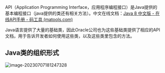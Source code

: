 API（Application Programming Interface，应用程序编程接口）是Java提供的基本编程接口（java提供的类还有相关方法）。中文在线文档：[Java 8 中文版 - 在线API手册 - 码工具 (matools.com)](https://www.matools.com/api/java8)

Java语言提供了大量的基础类，因此Oracle公司也为这些基础类提供了相应的API文档，用于告诉开发者如何使用这些类，以及这些类里包含的方法。

## Java类的组织形式

![image-20230707181247328](https://cdn.789ak.com/img/image-20230707181247328.png)